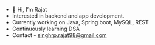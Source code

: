 - 👋 Hi, I’m Rajat
- Interested in backend and app development.
- Currently working on Java, Spring boot, MySQL, REST
- Continuously learning DSA
- Contact - singhrp.rajat98@gmail.com
